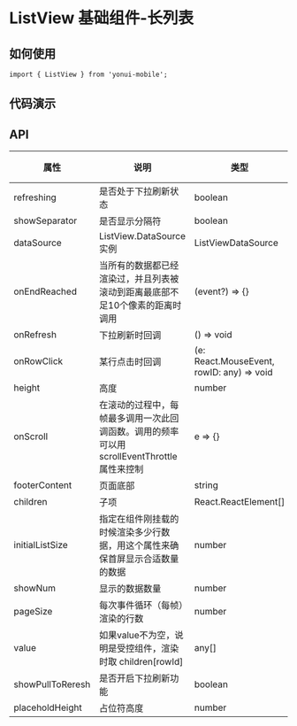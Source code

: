 # ListView 基础组件-长列表
## 如何使用

```
import { ListView } from 'yonui-mobile';

```

## 代码演示


## API

属性 | 说明 | 类型 | 默认值 | 必选
----|-----|------|------|------
refreshing | 是否处于下拉刷新状态 | boolean | false | false
showSeparator | 是否显示分隔符 | boolean | false | false
dataSource | ListView.DataSource 实例 | ListViewDataSource | 无 | false
onEndReached | 当所有的数据都已经渲染过，并且列表被滚动到距离最底部不足10个像素的距离时调用 | (event?) => {} | 无 | false
onRefresh | 下拉刷新时回调 | () => void | 无 | false
onRowClick | 某行点击时回调 | (e: React.MouseEvent, rowID: any) => void | 无 | false
height | 高度 | number | 600 | false
onScroll | 在滚动的过程中，每帧最多调用一次此回调函数。调用的频率可以用scrollEventThrottle属性来控制 | e => {} | 无 | false
footerContent | 页面底部 | string | 无 | false
children | 子项 | React.ReactElement[] | 无 | false
initialListSize | 指定在组件刚挂载的时候渲染多少行数据，用这个属性来确保首屏显示合适数量的数据 | number | 10 | false
showNum | 显示的数据数量 | number | 无 | false
pageSize | 每次事件循环（每帧）渲染的行数 | number | 4 | false
value | 如果value不为空，说明是受控组件，渲染时取 children[rowId] | any[] | 无 | false
showPullToReresh | 是否开启下拉刷新功能 | boolean | true | false
placeholdHeight | 占位符高度 | number | 0 | false
